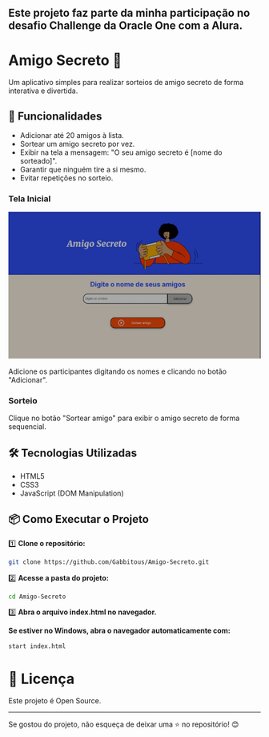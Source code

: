 ## Este projeto faz parte da minha participação no desafio Challenge da Oracle One com a Alura.


# Amigo Secreto 🎁


Um aplicativo simples para realizar sorteios de amigo secreto de forma interativa e divertida.


## 🚀 Funcionalidades

- Adicionar até 20 amigos à lista.
- Sortear um amigo secreto por vez.
- Exibir na tela a mensagem: "O seu amigo secreto é [nome do sorteado]".
- Garantir que ninguém tire a si mesmo.
- Evitar repetições no sorteio.


### Tela Inicial

![Tela Inicial do Amigo Secreto](screenshot_tela_inicial.jpg)

Adicione os participantes digitando os nomes e clicando no botão "Adicionar".


### Sorteio
Clique no botão "Sortear amigo" para exibir o amigo secreto de forma sequencial.


## 🛠️ Tecnologias Utilizadas

- HTML5
- CSS3
- JavaScript (DOM Manipulation)


## 📦 Como Executar o Projeto

1️⃣ **Clone o repositório:**  
```sh
git clone https://github.com/Gabbitous/Amigo-Secreto.git
```
2️⃣ **Acesse a pasta do projeto:**
```sh
cd Amigo-Secreto
```
3️⃣ **Abra o arquivo index.html no navegador.**

   **Se estiver no Windows, abra o navegador automaticamente com:**  
```sh
start index.html
```

# 📜 Licença

Este projeto é Open Source.

---

Se gostou do projeto, não esqueça de deixar uma ⭐ no repositório! 😊

